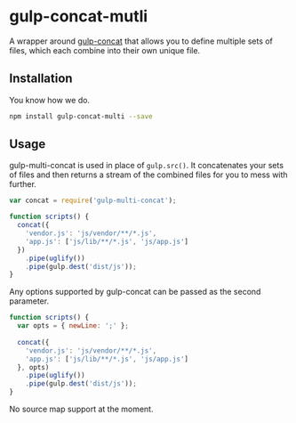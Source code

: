 # gulp-concat-mutli

A wrapper around [gulp-concat](https://github.com/contra/gulp-concat) that allows you to define multiple sets of files, which each combine into their own unique file.

## Installation

You know how we do.

```bash
npm install gulp-concat-multi --save
```

## Usage

gulp-multi-concat is used in place of `gulp.src()`. It concatenates your sets of files and then returns a stream of the combined files for you to mess with further.

```js
var concat = require('gulp-multi-concat');

function scripts() {
  concat({
    'vendor.js': 'js/vendor/**/*.js',
    'app.js': ['js/lib/**/*.js', 'js/app.js']
  })
    .pipe(uglify())
    .pipe(gulp.dest('dist/js'));
}
```

Any options supported by gulp-concat can be passed as the second parameter.

```js
function scripts() {
  var opts = { newLine: ';' };
  
  concat({
    'vendor.js': 'js/vendor/**/*.js',
    'app.js': ['js/lib/**/*.js', 'js/app.js']
  }, opts)
    .pipe(uglify())
    .pipe(gulp.dest('dist/js'));
}
```

No source map support at the moment.
